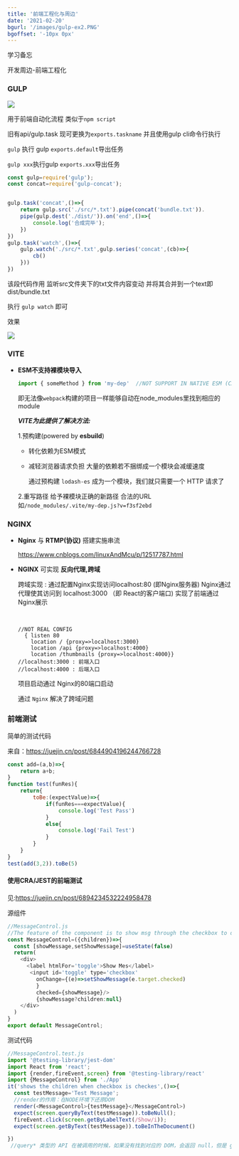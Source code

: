 ```yaml
---
title: '前端工程化与周边'
date: '2021-02-20'
bgurl: '/images/gulp-ex2.PNG'
bgoffset: '-10px 0px'
---
```


学习备忘

开发周边-前端工程化



### GULP

<img src='/images/gulp-ex2.PNG'/>

用于前端自动化流程 类似于`npm script`

旧有api/gulp.task 现可更换为`exports.taskname` 并且使用gulp cli命令行执行

`gulp` 执行 gulp `exports.default`导出任务

`gulp xxx`执行gulp `exports.xxx`导出任务

```js
const gulp=require('gulp');
const concat=require('gulp-concat');


gulp.task('concat',()=>{
    return gulp.src('./src/*.txt').pipe(concat('bundle.txt')).
    pipe(gulp.dest('./dist/')).on('end',()=>{
        console.log('合成完毕');
    })
})
gulp.task('watch',()=>{
    gulp.watch('./src/*.txt',gulp.series('concat',(cb)=>{
        cb()
    }))
})
```

该段代码作用 监听src文件夹下的txt文件内容变动 并将其合并到一个text即dist/bundle.txt

执行 `gulp watch` 即可

效果

<img src='/images/gulp-ex1.PNG'/>

### VITE

* **ESM不支持裸模块导入** 

  ```js
  import { someMethod } from 'my-dep'  //NOT SUPPORT IN NATIVE ESM (CAN BE USED IN WEBPACK.SYS)
  ```

  即无法像`webpack`构建的项目一样能够自动在node_modules里找到相应的module

  ***VITE为此提供了解决方法:***

  1.预构建(powered by **esbuild**)

   * 转化依赖为ESM模式

   * 减轻浏览器请求负担 大量的依赖若不捆绑成一个模块会减缓速度

     通过预构建 `lodash-es` 成为一个模块，我们就只需要一个 HTTP 请求了

   2.重写路径 给予裸模块正确的新路径 合法的URL 如`/node_modules/.vite/my-dep.js?v=f3sf2ebd`

  

### NGINX

* **Nginx** 与 **RTMP(协议)** 搭建实施串流

  https://www.cnblogs.com/linuxAndMcu/p/12517787.html

* **NGINX**  可实现 **反向代理,跨域**

  跨域实现 : 通过配置Nginx实现访问localhost:80 (即Nginx服务器) Nginx通过代理使其访问到 localhost:3000 （即 React的客户端口) 实现了前端通过Nginx展示

  ​      

  ```nginx
  //NOT REAL CONFIG
  	{ listen 80
      location / {proxy=>localhost:3000}
      location /api {proxy=>localhost:4000}
      location /thumbnails {proxy=>localhost:4000}}
  //localhost:3000 : 前端入口
  //localhost:4000 : 后端入口
  ```

  项目启动通过 Nginx的80端口启动

  通过 `Nginx`  解决了跨域问题

### 前端测试

简单的测试代码

来自：https://juejin.cn/post/6844904196244766728

```js
const add=(a,b)=>{
    return a+b;
}
function test(funRes){
    return{
        toBe:(expectValue)=>{
            if(funRes===expectValue){
                console.log('Test Pass')
            }
            else{
                console.log('Fail Test')
            }
        }
    }
}
test(add(3,2)).toBe(5)
```

#### 使用CRA/JEST的前端测试

见:https://juejin.cn/post/6894234532224958478

源组件

```js
//MessageControl.js
//The feature of the component is to show msg through the checkbox to display it or not
const MessageControl=({children})=>{
  const [showMessage,setShowMessage]=useState(false)
  return(
    <div>
      <label htmlFor='toggle'>Show Mes</label>
       <input id='toggle' type='checkbox'
         onChange={(e)=>setShowMessage(e.target.checked)
         }
         checked={showMessage}/>
         {showMessage?children:null}
    </div>
  )
}
export default MessageControl;


```

测试代码

```js
//MessageControl.test.js
import '@testing-library/jest-dom'
import React from 'react';
import {render,fireEvent,screen} from '@testing-library/react'
import {MessageControl} from './App'
it('shows the children when checkbox is checkes',()=>{
  const testMessage='Test Message';
  //render的作用：在NODE环境下还原DOM 
  render(<MessageControl>{testMessage}</MessageControl>)
  expect(screen.queryByText(testMessage)).toBeNull();
  fireEvent.click(screen.getByLabelText(/Show/i));
  expect(screen.getByText(testMessage)).toBeInTheDocument()

})
 //query* 类型的 API 在被调用的时候，如果没有找到对应的 DOM，会返回 null，但是 get* 在没有找到对应的 DOM 时会直接报错。
```

